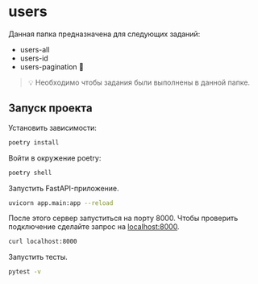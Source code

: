 # users

Данная папка предназначена для следующих заданий:
- users-all
- users-id
- users-pagination 💎

> 💡 Необходимо чтобы задания были выполнены в данной папке.

## Запуск проекта

Установить зависимости:

```bash
poetry install
```

Войти в окружение poetry:

```bash
poetry shell
```

Запустить FastAPI-приложение.

```bash
uvicorn app.main:app --reload
```

После этого сервер запуститься на порту 8000. Чтобы проверить подключение сделайте запрос на [localhost:8000](http://localhost:8000).

```bash
curl localhost:8000
```

Запустить тесты.

```bash
pytest -v
```
